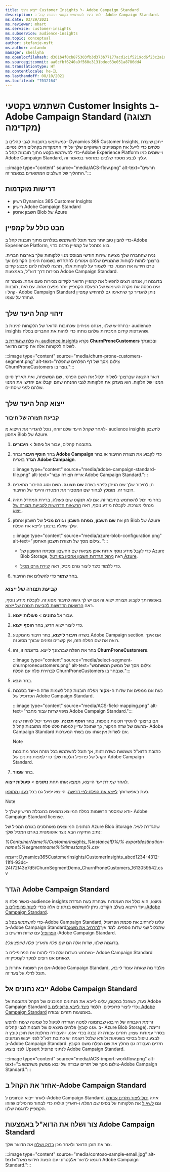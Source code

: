 ```yaml
---
title: ייצוא נתוני Customer Insights ל- Adobe Campaign Standard
description: למד כיצד להשתמש בקטעי תובנות קהל ב- Adobe Campaign Standard.
ms.date: 03/29/2021
ms.reviewer: mhart
ms.service: customer-insights
ms.subservice: audience-insights
ms.topic: conceptual
author: stefanie-msft
ms.author: antando
manager: shellyha
ms.openlocfilehash: d301b4f0cb875303fb3d373b77177acd1c1f5219cd6f23c2a1d29ce67a222eab
ms.sourcegitcommit: aa0cfbf6240a9f560e3131bdec63e051a8786dd4
ms.translationtype: HT
ms.contentlocale: he-IL
ms.lasthandoff: 08/10/2021
ms.locfileid: "7032164"
---
```

# <a name="use-customer-insights-segments-in-adobe-campaign-standard-preview"></a>השתמש בקטעי Customer Insights ב- Adobe Campaign Standard (תצוגה מקדימה)

כמשתמש בתובנות לגבי קהלים ב- Dynamics 365 Customer Insights, ייתכן שיצרת פלחים כדי לייעל את הקמפיינים השיווקיים שלך על ידי התמקדות בקהלים הרלוונטיים. כדי להשתמש בקטע מתוך תובנות קהל ב-Adobe Experience Platform ויישומים כמו Adobe Campaign Standard, עליך לבצע מספר שלבים כמתואר במאמר זה.

:::image type="content" source="media/ACS-flow.png" alt-text="תרשים התהליך של השלבים המתוארים במאמר זה.":::

## <a name="prerequisites"></a>דרישות מוקדמות

-   רשיון Dynamics 365 Customer Insights
-   רישיון Adobe Campaign Standard
-   חשבון אחסון Blob של Azure

## <a name="campaign-overview"></a>מבט כולל על קמפיין

כדי להבין טוב יותר כיצד תוכל להשתמש בפלחים מתוך תובנות קהל ב-Adobe Experience Platform, בוא נסתכל על קמפיין מדגם בדוי.

נניח שהחברה שלך מציעה שירות חודשי מבוסס מנוי ללקוחות שלך בארצות הברית. ברצונך לזהות לקוחות שהמנויים שלהם אמורים להתחדש בשמונת הימים הקרובים אך טרם חידשו את המנוי. כדי לשמור על לקוחות אלה, תרצה לשלוח להם מבצע קידום מכירות דרך דוא"ל, באמצעות  Adobe Campaign Standard.

בדוגמה זו, אנחנו רוצים להפעיל את קמפיין הדואר לקידום מכירות פעם אחת. מאמר זה אינו מכסה את מקרה השימוש של הפעלת הקמפיין יותר מפעם אחת. עם זאת, תובנות קהל ו- Adobe Campaign Standard ניתן להגדיר כך שיתאימו גם לתרחיש קמפיין שחוזר על עצמו.

## <a name="identify-your-target-audience"></a>זיהוי קהל היעד שלך

בתרחיש שלנו, אנחנו מניחים שכתובות הדואר של הלקוחות זמינות ב- audience insights ושהעדפות קידום המכירות שלהם נותחו כדי לזהות את החברים בפלח.

ה [פלח שהגדרת ב- audience insights](segments.md) נקרא **ChurnProneCustomers** ובכוונתך לשלוח ללקוחות אלה את קידום הדואר.

:::image type="content" source="media/churn-prone-customers-segment.png" alt-text="צילום מסך של דף הפלחים שהפלח ChurnProneCustomers נוצר בו.":::

דואר ההצעה שברצונך לשלוח יכלול את השם הפרטי, שם המשפחה, ואת תאריך סיום המנוי של הלקוח. הוא מעדכן את הלקוחות לגבי ההנחה שהם יקבלו אם יחדשו את המנוי שלהם לפני שיסתיים.

## <a name="export-your-target-audience"></a>ייצוא קהל היעד שלך

### <a name="configure-a-connection"></a>קביעת תצורה של חיבור

לאחר שקהל היעד שלנו זוהה, נוכל להגדיר את הייצוא מ- audience insights לחשבון אחסון Blob של Azure.

1. בתובנות קהלים, עבור אל **ניהול** > **חיבורים**.

1. בחר **הוסף חיבור** ובחר **Adobe Campaign** כדי לקבוע את תצורת החיבור או בחר **הגדר** באריח **Adobe Campaign**.

   :::image type="content" source="media/adobe-campaign-standard-tile.png" alt-text="אריח תצורה עבור Adobe Campaign Standard.":::

1. תן לחיבור שלך שם הניתן לזיהוי בשדה **שם תצוגה**. השם וסוג החיבור מתארים חיבור זה. מומלץ לבחור שם המסביר את המטרה והיעד של החיבור.

1. בחר מי יכול להשתמש בחיבור זה. אם לא תנקוט שום פעולה, ברירת המחדל תהיה מנהלי מערכת. לקבלת מידע נוסף, ראה [הרשאות הדרושות לקביעת תצורה של ייצוא](export-destinations.md#set-up-a-new-export).

1. הזן את **שם חשבון**, **מפתח חשבון** ו **גורם מכיל** של חשבון אחסון Blob של Azure שלך שאליו ברצונך לייצא את הפלח.  
      
   :::image type="content" source="media/azure-blob-configuration.png" alt-text="צילום מסך של תצורת חשבון האחסון. "::: 

   - כדי לקבל מידע נוסף אודות אופן מציאת שם החשבון ומפתח החשבון של Azure Blob Storage, ראה [ניהול הגדרות חשבון אחסון בפורטל Azure](/azure/storage/common/storage-account-manage).

   - כדי ללמוד כיצד ליצור גורם מכיל, ראה [יצירת גורם מכיל](/azure/storage/blobs/storage-quickstart-blobs-portal#create-a-container).

1. בחר **שמור** כדי להשלים את החיבור.

### <a name="configure-an-export"></a>קביעת תצורה של ייצוא

באפשרותך לקבוע תצורת ייצוא זה אם יש לך גישה לחיבור מסוג זה. לקבלת מידע נוסף, ראה [הרשאות הדרושות לקביעת תצורה של ייצוא](export-destinations.md#set-up-a-new-export).

1. עבור אל **נתונים** > **פעולות ייצוא**.

1. כדי ליצור ייצוא חדש, בחר **הוסף ייצוא**.

1. בשדה **חיבור לייצוא**, בחר חיבור מהמקטע Adobe Campaign section. אם אינך רואה את שם הפלח הזה, אין קשרים זמינים עבורך מסוג זה.

1. בחר את הפלח שברצונך לייצא. בדוגמה זו, זהו **ChurnProneCustomers**.

   :::image type="content" source="media/select-segment-churnpronecustomers.png" alt-text="צילום מסך של ממשק המשתמש לבחירת פלח עם הפלח ChurnProneCustomers שנבחר בו.":::

1. בחר **הבא**.

1. כעת אנו ממפים את שדות ה-**מקור** מפלח תובנות קהל לשמות שדה ה-**יעד** בסכמת הפרופיל של Adobe Campaign Standard.

   :::image type="content" source="media/ACS-field-mapping.png" alt-text="מיפוי שדות עבור מחבר Adobe Campaign Standard.":::

   אם ברצונך להוסיף תכונות נוספות, בחר **הוסף תכונה**. שם היעד יכול להיות שונה מהשם של שדה המקור, כך שתוכל עדיין למפות פלט פלח מתובנות קהל ל- Adobe Campaign Standard אם לשדות אין אותו שם בשתי המערכות.

   > [!NOTE]
   > כתובת הדוא"ל משמשת כשדה זהות, אך תוכל להשתמש בכל מזהה אחר מתובנות הקהל של פרופיל הלקוח שלך כדי למפות נתונים של Adobe Campaign Standard.

1. בחר **שמור**.

לאחר שמירת יעד הייצוא, תמצא אותו תחת **נתונים** > **פעולות ייצוא**.

כעת באפשרותך [לייצא את הפלח לפי דרישה](export-destinations.md#run-exports-on-demand). הייצוא יפעל גם בכל [רענון מתוזמן](system.md).

> [!NOTE]
> ודא שמספר הרשומות בפלח המיוצא נמצאים במגבלת הרישיון שלך ל- Adobe Campaign Standard license.

הנתונים המיוצאים מאוחסנים בגורם המכיל של Azure Blob Storage שהגדרת לעיל. נתיב התיקיה הבא נוצר אוטומטית בגורם המכיל שלך:

*%ContainerName%/CustomerInsights_%instanceID%/% exportdestination-name%_%segmentname%_%timestamp%.csv*

דוגמה: Dynamics365CustomerInsights/CustomerInsights_abcd1234-4312-11f4-93dc-24f72f43e7d5/ChurnSegmentDemo_ChurnProneCustomers_1613059542.csv

## <a name="configure-adobe-campaign-standard"></a>הגדר Adobe Campaign Standard

כאשר פלח מ-audience insights מיוצא, הוא כולל את העמודות שבחרת בעת הגדרת יעד הייצוא בשלב הקודם. ניתן להשתמש בנתונים אלה בכדי [ליצור פרופילים ב-Adobe Campaign Standard](https://experienceleague.adobe.com/docs/campaign-standard/using/profiles-and-audiences/managing-profiles/about-profiles.html#managing-profiles).

כדי להשתמש בפל ב-Adobe Campaign Standard, עלינו להרחיב את סכמת הפרופיל ב-Adobe Campaign Standardשתכלול שני שדות נוספים. למד איך[להרחיב את משאב הפרופיל](https://experienceleague.adobe.com/docs/campaign-standard/using/developing/use-cases--extending-resources/extending-the-profile-resource-with-a-new-field.html#developing) עם שדות חדשים ב-Adobe Campaign Standard.

בדוגמה שלנו, שדות אלה הם *שם פלח ותאריך פלח (אופציונלי)*.

נשתמש בשדות אלה כדי לזהות את הפרופילים ב- Adobe Campaign Standard שאותם אנו רוצים למקד לקמפיין זה.

אם אין רשומות אחרות ב-Adobe Campaign Standard, מלבד מה שאתה עומד לייבא, תוכל לדלג על צעד זה.

## <a name="import-data-into-adobe-campaign-standard"></a>ייבא נתונים אל Adobe Campaign Standard

כעת, כשהכל במקום, עלינו לייבא את הנתונים המוכנים של הקהל מתובנות אל Adobe Campaign Standard כדי ליצור פרופילים. תלמד [כיצד לייבא פרופילים ב- Adobe Campaign Standard](https://experienceleague.adobe.com/docs/campaign-standard/using/profiles-and-audiences/managing-profiles/creating-profiles.html#profiles-and-audiences) באמצעות תזרים עבודה.

זרימת העבודה של הייבוא שבתמונה למטה הוגדרה לפעול כל שמונה שעות ולחפש פלחים מיוצאים של תובנות לגבי קהלים (קובץ csv‎. ב- Azure Blob Storage). זרימת העבודה מחלצת את תוכן קובץ ה- ‎.csv בסדר עמודות שצוין. תזרים עבודה זה נבנה בכדי לבצע טיפול בסיסי בשגיאות ולוודא שלכל רשומה יש כתובת דוא"ל לפני ייבוש הנתונים ב-Adobe Campaign Standard. תזרים העבודה גם מחלץ את שם הפלח משם הקובץ לפני ביצוע Upsert לנתוני פרופיל Adobe Campaign Standard.

:::image type="content" source="media/ACS-import-workflow.png" alt-text="צילום מסך של תזרים עבודה של יבוא ממשק משתמש ב-Adobe Campaign Standard.":::

## <a name="retrieve-the-audience-in-adobe-campaign-standard"></a>אחזר את הקהל ב-Adobe Campaign Standard

לאחר ייבוא הנתונים ל-Adobe Campaign Standard, אתה [יכול ליצור תזרים עבודה](https://experienceleague.adobe.com/docs/campaign-standard/using/managing-processes-and-data/workflow-general-operation/building-a-workflow.html#managing-processes-and-data) וגם [לשאול](https://experienceleague.adobe.com/docs/campaign-standard/using/managing-processes-and-data/targeting-activities/query.html#managing-processes-and-data) את הלקוחות על בסיס *שם הפלח* ו-*תאריך פילוח* כדי לבחור פרופילים שזוהו הקמפיין לדוגמה שלנו.

## <a name="create-and-send-the-email-using-adobe-campaign-standard"></a>צור ושלח את הדוא"ל באמצעות Adobe Campaign Standard

צור את תוכן הדואר ולאחר מכן [בדוק ושלח](https://experienceleague.adobe.com/docs/campaign-standard/using/testing-and-sending/get-started-sending-messages.html#preparing-and-testing-messages) את הדואר שלך.

:::image type="content" source="media/contoso-sample-email.jpg" alt-text="דוגמא לדואר אלקטרוני עם הצעת חידוש מאת Adobe Campaign Standard.":::
